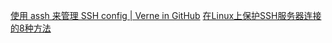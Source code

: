 [使用 assh 来管理 SSH config | Verne in GitHub](https://einverne.github.io/post/2020/07/advanced-ssh-config-management.html)
[在Linux上保护SSH服务器连接的8种方法](https://unsafe.sh/go-157212.html)